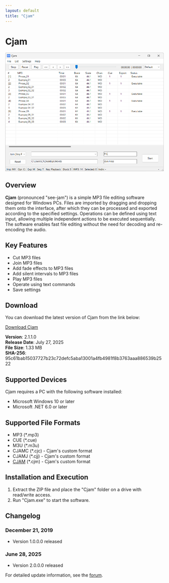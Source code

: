 ```yaml
---
layout: default
title: "Cjam"
---
```

# Cjam
<a href="img/ss00.png"><img src="img/ss00.png" alt="Cjam Screenshot" width="700px"></a>

## Overview
**Cjam** (pronounced "see-jam") is a simple MP3 file editing software designed for Windows PCs. Files are imported by dragging and dropping them onto the interface, after which they can be processed and exported according to the specified settings. Operations can be defined using text input, allowing multiple independent actions to be executed sequentially. The software enables fast file editing without the need for decoding and re-encoding the audio.  

## Key Features  
- Cut MP3 files  
- Join MP3 files  
- Add fade effects to MP3 files  
- Add silent intervals to MP3 files  
- Play MP3 files  
- Operate using text commands  
- Save settings  

## Download
You can download the latest version of Cjam from the link below:

[Download Cjam](https://github.com/cutandjoin/Cjam/releases/download/v2110e/cjam_v2110e.zip)

**Version**: 2.1.1.0  
**Release Date**: July 27, 2025  
**File Size**: 1.33 MB  
**SHA-256**: 95c61bab15037727b23c72defc5aba13001a4fb4981f8b3763aaa886539b2522  

## Supported Devices
Cjam requires a PC with the following software installed:

- Microsoft Windows 10 or later
- Microsoft .NET 6.0 or later

## Supported File Formats
- MP3 (*.mp3)
- CUE (*.cue)
- M3U (*.m3u)
- CJAMC (*.cjc) - Cjam's custom format
- CJAMJ (*.cjj) - Cjam's custom format
- <a href="https://cjmapp.net/manual/manual.html#txt-cjm">CJAM</a> (*.cjm) - Cjam's custom format

## Installation and Execution
1. Extract the ZIP file and place the "Cjam" folder on a drive with read/write access.
2. Run "Cjam.exe" to start the software.

## Changelog

### December 21, 2019  
- Version 1.0.0.0 released

### June 28, 2025  
- Version 2.0.0.0 released

For detailed update information, see the <a href="https://forum.cjmapp.net/viewforum.php?f=3">forum</a>.  
